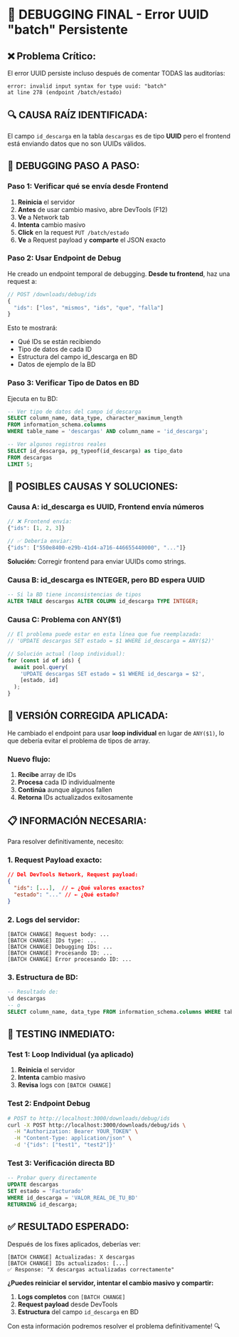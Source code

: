 # 🚨 DEBUGGING FINAL - Error UUID "batch" Persistente

## ❌ **Problema Crítico:**
El error UUID persiste incluso después de comentar TODAS las auditorías:
```
error: invalid input syntax for type uuid: "batch"
at line 278 (endpoint /batch/estado)
```

## 🔍 **CAUSA RAÍZ IDENTIFICADA:**
El campo `id_descarga` en la tabla `descargas` es de tipo **UUID** pero el frontend está enviando datos que no son UUIDs válidos.

## 🧪 **DEBUGGING PASO A PASO:**

### **Paso 1: Verificar qué se envía desde Frontend**
1. **Reinicia** el servidor
2. **Antes** de usar cambio masivo, abre DevTools (F12)
3. **Ve** a Network tab  
4. **Intenta** cambio masivo
5. **Click** en la request `PUT /batch/estado`
6. **Ve** a Request payload y **comparte** el JSON exacto

### **Paso 2: Usar Endpoint de Debug**
He creado un endpoint temporal de debugging. **Desde tu frontend**, haz una request a:

```javascript
// POST /downloads/debug/ids
{
  "ids": ["los", "mismos", "ids", "que", "falla"]
}
```

Esto te mostrará:
- Qué IDs se están recibiendo
- Tipo de datos de cada ID
- Estructura del campo id_descarga en BD
- Datos de ejemplo de la BD

### **Paso 3: Verificar Tipo de Datos en BD**
Ejecuta en tu BD:
```sql
-- Ver tipo de datos del campo id_descarga
SELECT column_name, data_type, character_maximum_length
FROM information_schema.columns 
WHERE table_name = 'descargas' AND column_name = 'id_descarga';

-- Ver algunos registros reales
SELECT id_descarga, pg_typeof(id_descarga) as tipo_dato 
FROM descargas 
LIMIT 5;
```

## 🎯 **POSIBLES CAUSAS Y SOLUCIONES:**

### **Causa A: id_descarga es UUID, Frontend envía números**
```javascript
// ❌ Frontend envía:
{"ids": [1, 2, 3]}

// ✅ Debería enviar:
{"ids": ["550e8400-e29b-41d4-a716-446655440000", "..."]}
```

**Solución:** Corregir frontend para enviar UUIDs como strings.

### **Causa B: id_descarga es INTEGER, pero BD espera UUID**
```sql
-- Si la BD tiene inconsistencias de tipos
ALTER TABLE descargas ALTER COLUMN id_descarga TYPE INTEGER;
```

### **Causa C: Problema con ANY($1)**
```javascript
// El problema puede estar en esta línea que fue reemplazada:
// 'UPDATE descargas SET estado = $1 WHERE id_descarga = ANY($2)'

// Solución actual (loop individual):
for (const id of ids) {
  await pool.query(
    'UPDATE descargas SET estado = $1 WHERE id_descarga = $2',
    [estado, id]
  );
}
```

## 🔧 **VERSIÓN CORREGIDA APLICADA:**

He cambiado el endpoint para usar **loop individual** en lugar de `ANY($1)`, lo que debería evitar el problema de tipos de array.

### **Nuevo flujo:**
1. **Recibe** array de IDs
2. **Procesa** cada ID individualmente  
3. **Continúa** aunque algunos fallen
4. **Retorna** IDs actualizados exitosamente

## 📋 **INFORMACIÓN NECESARIA:**

Para resolver definitivamente, necesito:

### **1. Request Payload exacto:**
```json
// Del DevTools Network, Request payload:
{
  "ids": [...],  // ← ¿Qué valores exactos?
  "estado": "..." // ← ¿Qué estado?
}
```

### **2. Logs del servidor:**
```
[BATCH CHANGE] Request body: ...
[BATCH CHANGE] IDs type: ...
[BATCH CHANGE] Debugging IDs: ...
[BATCH CHANGE] Procesando ID: ...
[BATCH CHANGE] Error procesando ID: ...
```

### **3. Estructura de BD:**
```sql
-- Resultado de:
\d descargas
-- o
SELECT column_name, data_type FROM information_schema.columns WHERE table_name = 'descargas';
```

## 🚀 **TESTING INMEDIATO:**

### **Test 1: Loop Individual (ya aplicado)**
1. **Reinicia** el servidor
2. **Intenta** cambio masivo
3. **Revisa** logs con `[BATCH CHANGE]`

### **Test 2: Endpoint Debug**
```bash
# POST to http://localhost:3000/downloads/debug/ids
curl -X POST http://localhost:3000/downloads/debug/ids \
  -H "Authorization: Bearer YOUR_TOKEN" \
  -H "Content-Type: application/json" \
  -d '{"ids": ["test1", "test2"]}'
```

### **Test 3: Verificación directa BD**
```sql
-- Probar query directamente
UPDATE descargas 
SET estado = 'Facturado' 
WHERE id_descarga = 'VALOR_REAL_DE_TU_BD'
RETURNING id_descarga;
```

## ✅ **RESULTADO ESPERADO:**

Después de los fixes aplicados, deberías ver:
```
[BATCH CHANGE] Actualizadas: X descargas
[BATCH CHANGE] IDs actualizados: [...]
✅ Response: "X descargas actualizadas correctamente"
```

**¿Puedes reiniciar el servidor, intentar el cambio masivo y compartir:**
1. **Logs completos** con `[BATCH CHANGE]`
2. **Request payload** desde DevTools
3. **Estructura** del campo `id_descarga` en BD

Con esta información podremos resolver el problema definitivamente! 🔍